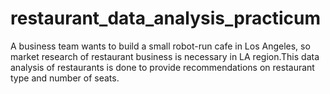 # restaurant_data_analysis_practicum
 A business team wants to build a small robot-run cafe in Los Angeles, so market research of restaurant business is necessary in LA region.This data analysis of restaurants is done to provide recommendations on restaurant type and number of seats.
